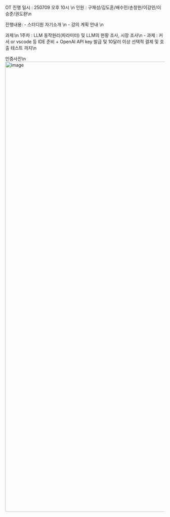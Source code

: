 OT 진행
일시 : 250709 오후 10시 \n
인원 : 구재성/김도훈/배수민/손창헌/이강민/이승준/권도완\n

진행내용:
	- 스터디원 자기소개 \n
	- 강의 계획 안내 \n

과제:\n
1주차 : LLM 동작원리(파라미터) 및 LLM의 현황 조사, 시장 조사\n
	- 과제 : 커서 or vscode 등 IDE 준비 + OpenAI API key 발급 및 10달러 이상 선택적 결제 및 호출 테스트 까지\n



인증사진\n
<img width="2860" height="1422" alt="image" src="https://github.com/user-attachments/assets/12c41bac-9533-4c47-b55b-a49b905570bb" />


